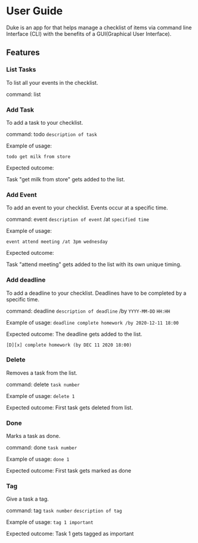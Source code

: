 # User Guide

Duke is an app for that helps manage a checklist of items via command line Interface 
(CLI) with the benefits of a GUI(Graphical User Interface).

## Features 

### List Tasks
To list all your events in the checklist.

command: list

### Add Task
To add a task to your checklist.

command: todo `description of task`

Example of usage: 

`todo get milk from store`

Expected outcome:

Task "get milk from store" gets added to the list.

### Add Event 
To add an event to your checklist. Events occur at a specific time.

command: event `description of event` /at `specified time`

Example of usage: 

`event attend meeting /at 3pm wednesday`

Expected outcome:

Task "attend meeting" gets added to the list with its own unique timing.

### Add deadline 
To add a deadline to your checklist. Deadlines have to be completed by a specific time.

command: deadline `description of deadline` /by `YYYY-MM-DD` `HH:HH`

Example of usage:
`deadline complete homework /by 2020-12-11 18:00`

Expected outcome:
The deadline gets added to the list.

`[D][x] complete homework (by DEC 11 2020 18:00)`

### Delete
Removes a task from the list.

command: delete `task number`

Example of usage:
`delete 1`

Expected outcome:
First task gets deleted from list.

### Done
Marks a task as done.

command: done `task number`

Example of usage: 
`done 1`

Expected outcome:
First task gets marked as done

### Tag 

Give a task a tag.

command: tag `task number` `description of tag`

Example of usage:
`tag 1 important`

Expected outcome:
Task 1 gets tagged as important

